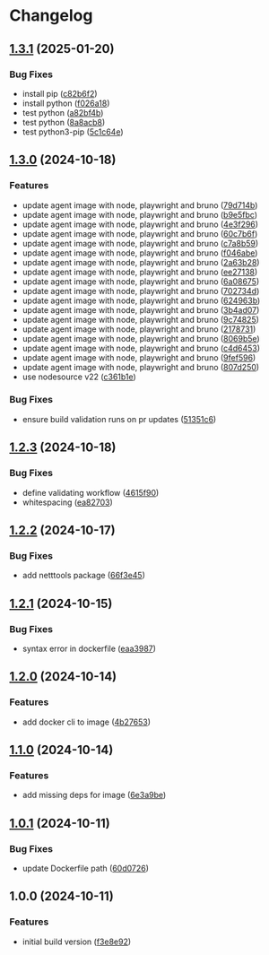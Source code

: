 # Changelog

## [1.3.1](https://github.com/Bane-NOR/azure-pipelines-agent/compare/v1.3.0...v1.3.1) (2025-01-20)


### Bug Fixes

* install pip ([c82b6f2](https://github.com/Bane-NOR/azure-pipelines-agent/commit/c82b6f22f1a1f725abf9a730d026147b9ca7a37c))
* install python ([f026a18](https://github.com/Bane-NOR/azure-pipelines-agent/commit/f026a18fcfe7ae571cb42fe4a674e7b06b14167e))
* test python ([a82bf4b](https://github.com/Bane-NOR/azure-pipelines-agent/commit/a82bf4b13ff50abc5b07a96213c1227a459999cb))
* test python ([8a8acb8](https://github.com/Bane-NOR/azure-pipelines-agent/commit/8a8acb8d58e22fe088fba20f9f9b4d81992f0ab9))
* test python3-pip ([5c1c64e](https://github.com/Bane-NOR/azure-pipelines-agent/commit/5c1c64e530fb733aa564d8f1808db104cf9e819f))

## [1.3.0](https://github.com/Bane-NOR/azure-pipelines-agent/compare/v1.2.3...v1.3.0) (2024-10-18)


### Features

* update agent image with node, playwright and bruno ([79d714b](https://github.com/Bane-NOR/azure-pipelines-agent/commit/79d714b078dba2389bc02ebec8c187b4bdece767))
* update agent image with node, playwright and bruno ([b9e5fbc](https://github.com/Bane-NOR/azure-pipelines-agent/commit/b9e5fbc0b28956a5340fca6b25fe438a36c3414c))
* update agent image with node, playwright and bruno ([4e3f296](https://github.com/Bane-NOR/azure-pipelines-agent/commit/4e3f2960b84ebc702c44ae320130dc8e8cf53d49))
* update agent image with node, playwright and bruno ([60c7b6f](https://github.com/Bane-NOR/azure-pipelines-agent/commit/60c7b6f2cab9a012c1f376715b5d4904dafbd12b))
* update agent image with node, playwright and bruno ([c7a8b59](https://github.com/Bane-NOR/azure-pipelines-agent/commit/c7a8b59646f37551b1fad785a5bad86472d9b489))
* update agent image with node, playwright and bruno ([f046abe](https://github.com/Bane-NOR/azure-pipelines-agent/commit/f046abe3934ff0c08bca15584685c04663b6b91d))
* update agent image with node, playwright and bruno ([2a63b28](https://github.com/Bane-NOR/azure-pipelines-agent/commit/2a63b280fb700fe0560526152d77d5ae0c5389ff))
* update agent image with node, playwright and bruno ([ee27138](https://github.com/Bane-NOR/azure-pipelines-agent/commit/ee271383b1cc9f57f7f8a7586735ff78f9c33867))
* update agent image with node, playwright and bruno ([6a08675](https://github.com/Bane-NOR/azure-pipelines-agent/commit/6a08675b0eacbe472cdffbe4ba1de4fcba93ac47))
* update agent image with node, playwright and bruno ([702734d](https://github.com/Bane-NOR/azure-pipelines-agent/commit/702734dc086667424d04da80b26ee52aca4e944e))
* update agent image with node, playwright and bruno ([624963b](https://github.com/Bane-NOR/azure-pipelines-agent/commit/624963b765840a50cface3cb3e5e919c8eccc960))
* update agent image with node, playwright and bruno ([3b4ad07](https://github.com/Bane-NOR/azure-pipelines-agent/commit/3b4ad074fd0807762a078f745f12d0509595a1d1))
* update agent image with node, playwright and bruno ([9c74825](https://github.com/Bane-NOR/azure-pipelines-agent/commit/9c748254b81193dadbb7b75283cbee9316401eee))
* update agent image with node, playwright and bruno ([2178731](https://github.com/Bane-NOR/azure-pipelines-agent/commit/21787317adc9df19247fceead62acd20fb104621))
* update agent image with node, playwright and bruno ([8069b5e](https://github.com/Bane-NOR/azure-pipelines-agent/commit/8069b5ef5eea41f4617cb728930af9dc1dbf8dd6))
* update agent image with node, playwright and bruno ([c4d6453](https://github.com/Bane-NOR/azure-pipelines-agent/commit/c4d64536b484347504619309d6faf2103c6ea6cb))
* update agent image with node, playwright and bruno ([9fef596](https://github.com/Bane-NOR/azure-pipelines-agent/commit/9fef5966fae4ba9b54fe28b52168378ce3314618))
* update agent image with node, playwright and bruno ([807d250](https://github.com/Bane-NOR/azure-pipelines-agent/commit/807d250fab00fc5458ecc7a47c8e5cdf444b26aa))
* use nodesource v22 ([c361b1e](https://github.com/Bane-NOR/azure-pipelines-agent/commit/c361b1e371997b27932e70a1d912499c3ef13bd4))


### Bug Fixes

* ensure build validation runs on pr updates ([51351c6](https://github.com/Bane-NOR/azure-pipelines-agent/commit/51351c62a7b6874d6db77671646acb2940999292))

## [1.2.3](https://github.com/Bane-NOR/azure-pipelines-agent/compare/v1.2.2...v1.2.3) (2024-10-18)


### Bug Fixes

* define validating workflow ([4615f90](https://github.com/Bane-NOR/azure-pipelines-agent/commit/4615f90f74bdf7ba8d470ba889bf5847a6511809))
* whitespacing ([ea82703](https://github.com/Bane-NOR/azure-pipelines-agent/commit/ea82703973b67aeb7b1f3fdd5ab53b90cf7e0df5))

## [1.2.2](https://github.com/Bane-NOR/azure-pipelines-agent/compare/v1.2.1...v1.2.2) (2024-10-17)


### Bug Fixes

* add netttools package ([66f3e45](https://github.com/Bane-NOR/azure-pipelines-agent/commit/66f3e457c88916798e86516a2fb9020ff4f5b028))

## [1.2.1](https://github.com/Bane-NOR/azure-pipelines-agent/compare/v1.2.0...v1.2.1) (2024-10-15)


### Bug Fixes

* syntax error in dockerfile ([eaa3987](https://github.com/Bane-NOR/azure-pipelines-agent/commit/eaa3987f7d9cead078808c079f3bf2fa29dc576c))

## [1.2.0](https://github.com/Bane-NOR/azure-pipelines-agent/compare/v1.1.0...v1.2.0) (2024-10-14)


### Features

* add docker cli to image ([4b27653](https://github.com/Bane-NOR/azure-pipelines-agent/commit/4b276532e5525a7cf976c26ce4ccf16c047aa6f0))

## [1.1.0](https://github.com/Bane-NOR/azure-pipelines-agent/compare/v1.0.1...v1.1.0) (2024-10-14)


### Features

* add missing deps for image ([6e3a9be](https://github.com/Bane-NOR/azure-pipelines-agent/commit/6e3a9be635bad4c5b848b465ca06c7be9a7ef822))

## [1.0.1](https://github.com/Bane-NOR/azure-pipelines-agent/compare/v1.0.0...v1.0.1) (2024-10-11)


### Bug Fixes

* update Dockerfile path ([60d0726](https://github.com/Bane-NOR/azure-pipelines-agent/commit/60d07262b58783a1aa2cf7c3fc60e1dac9bf5968))

## 1.0.0 (2024-10-11)


### Features

* initial build version ([f3e8e92](https://github.com/Bane-NOR/azure-pipelines-agent/commit/f3e8e92a941540999d8f105d4c20467b2eec7e17))
